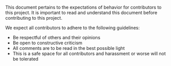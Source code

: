 This document pertains to the expectations of behavior for contributors to this project. It is important to read and understand this document before contributing to this project.

We expect all contributors to adhere to the following guidelines:

- Be respectful of others and their opinions
- Be open to constructive criticism
- All comments are to be read in the best possible light
- This is a safe space for all contributors and harassment or worse will not be tolerated
